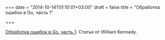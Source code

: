 +++
date = "2014-10-14T01:10:01+03:00"
draft = false
title = "Обработка ошибок в Go, часть 1"

+++

<p><a href="http://www.goinggo.net/2014/10/error-handling-in-go-part-i.html">Обработка ошибок в Go, часть 1</a>. Статья от&nbsp;William Kennedy.</p>

